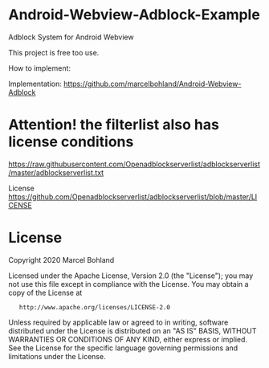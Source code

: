 # Android-Webview-Adblock-Example
Adblock System for Android Webview

This project is free too use.

How to implement:

Implementation: https://github.com/marcelbohland/Android-Webview-Adblock


# Attention! the filterlist also has license conditions

https://raw.githubusercontent.com/Openadblockserverlist/adblockserverlist/master/adblockserverlist.txt

License https://github.com/Openadblockserverlist/adblockserverlist/blob/master/LICENSE

# License

 Copyright 2020 Marcel Bohland

   Licensed under the Apache License, Version 2.0 (the "License");
   you may not use this file except in compliance with the License.
   You may obtain a copy of the License at

       http://www.apache.org/licenses/LICENSE-2.0

   Unless required by applicable law or agreed to in writing, software
   distributed under the License is distributed on an "AS IS" BASIS,
   WITHOUT WARRANTIES OR CONDITIONS OF ANY KIND, either express or implied.
   See the License for the specific language governing permissions and
   limitations under the License.

